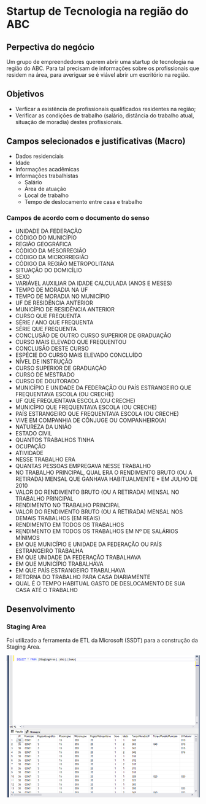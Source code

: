 # Startup de Tecnologia na região do ABC

## Perpectiva do negócio

Um grupo de empreendedores querem abrir uma startup de tecnologia na região do ABC. Para tal precisam de informações sobre os profissionais que residem na área, para averiguar se é viável abrir um escritório na região.

## Objetivos

* Verficar a existência de profissionais qualificados residentes na região;
* Verificar as condições de trabalho (salário, distância do trabalho atual, situação de moradia) destes profissionais.

## Campos selecionados e justificativas (Macro)

* Dados residenciais
* Idade
* Informações acadêmicas
* Informações trabalhistas
  * Salário
  * Área de atuação
  * Local de trabalho
  * Tempo de deslocamento entre casa e trabalho

### Campos de acordo com o documento do senso

* UNIDADE DA FEDERAÇÃO
* CÓDIGO DO MUNICÍPIO
* REGIÃO GEOGRÁFICA
* CÓDIGO DA MESORREGIÃO
* CÓDIGO DA MICRORREGIÃO
* CÓDIGO DA REGIÃO METROPOLITANA
* SITUAÇÃO DO DOMICÍLIO
* SEXO
* VARIÁVEL AUXILIAR DA IDADE CALCULADA (ANOS E MESES)
* TEMPO DE MORADIA NA UF
* TEMPO DE MORADIA NO MUNICÍPIO
* UF DE RESIDÊNCIA ANTERIOR
* MUNICÍPIO DE RESIDÊNCIA ANTERIOR
* CURSO QUE FREQUENTA
* SÉRIE / ANO QUE FREQUENTA
* SÉRIE QUE FREQUENTA
* CONCLUSÃO DE OUTRO CURSO SUPERIOR DE GRADUAÇÃO
* CURSO MAIS ELEVADO QUE FREQUENTOU
* CONCLUSÃO DESTE CURSO
* ESPÉCIE DO CURSO MAIS ELEVADO CONCLUÍDO
* NÍVEL DE INSTRUÇÃO
* CURSO SUPERIOR DE GRADUAÇÃO
* CURSO DE MESTRADO
* CURSO DE DOUTORADO
* MUNICÍPIO E UNIDADE DA FEDERAÇÃO OU PAÍS ESTRANGEIRO QUE FREQUENTAVA ESCOLA (OU CRECHE)
* UF QUE FREQUENTAVA ESCOLA (OU CRECHE)
* MUNICÍPIO QUE FREQUENTAVA ESCOLA (OU CRECHE)
* PAÍS ESTRANGEIRO QUE FREQUENTAVA ESCOLA (OU CRECHE)
* VIVE EM COMPANHIA DE CÔNJUGE OU COMPANHEIRO(A)
* NATUREZA DA UNIÃO
* ESTADO CIVIL
* QUANTOS TRABALHOS TINHA
* OCUPAÇÃO
* ATIVIDADE
* NESSE TRABALHO ERA
* QUANTAS PESSOAS EMPREGAVA NESSE TRABALHO
* NO TRABALHO PRINCIPAL, QUAL ERA O RENDIMENTO BRUTO (OU A RETIRADA) MENSAL QUE GANHAVA HABITUALMENTE * EM JULHO DE 2010
* VALOR DO RENDIMENTO BRUTO (OU A RETIRADA) MENSAL NO TRABALHO PRINCIPAL
* RENDIMENTO NO TRABALHO PRINCIPAL
* VALOR DO RENDIMENTO BRUTO (OU A RETIRADA) MENSAL NOS DEMAIS TRABALHOS (EM REAIS)
* RENDIMENTO EM TODOS OS TRABALHOS
* RENDIMENTO EM TODOS OS TRABALHOS EM Nº DE SALÁRIOS MÍNIMOS
* EM QUE MUNICÍPIO E UNIDADE DA FEDERAÇÃO OU PAÍS ESTRANGEIRO TRABALHA
* EM QUE UNIDADE DA FEDERAÇÃO TRABALHAVA
* EM QUE MUNICÍPIO TRABALHAVA
* EM QUE PAÍS ESTRANGEIRO TRABALHAVA
* RETORNA DO TRABALHO PARA CASA DIARIAMENTE
* QUAL É O TEMPO HABITUAL GASTO DE DESLOCAMENTO DE SUA CASA ATÉ O TRABALHO

## Desenvolvimento

### Staging Area

Foi utilizado a ferramenta de ETL da Microsoft (SSDT) para a construção da Staging Area.

![alt text](/staging_area.png "Staging Area")

